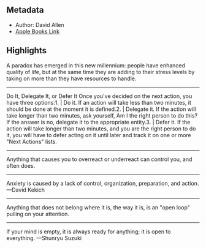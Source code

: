 ## Metadata
- Author: David Allen
- [Apple Books Link](ibooks://assetid/8500BD577D65B131047536D18730AD71)

## Highlights
A paradox has emerged in this new millennium: people have   enhanced quality of life, but at the same time they are adding to their stress levels by taking on more than they have resources to handle. 

---
Do It, Delegate It, or Defer It Once you've decided on the next action, you have three options:1. | Do it. If an action will take less than two minutes, it should be done at the moment it is defined.2. | Delegate it. If the action will take longer than two minutes, ask yourself, Am I the right person to do this? If the answer is no, delegate it to the appropriate entity.3. | Defer it. If the action will take longer than two minutes, and you are the right person to do it, you will have to defer acting on it until later and track it on one or more "Next Actions" lists.

---
Anything that causes you to overreact or underreact can control you, and often does.

---
Anxiety is caused by a lack of control, organization, preparation, and action.
—David Kekich



---
Anything that does not belong where it is, the way it is, is an "open loop" pulling on your attention.

---
If your mind is empty, it is always ready for anything; it is open to everything.
—Shunryu Suzuki